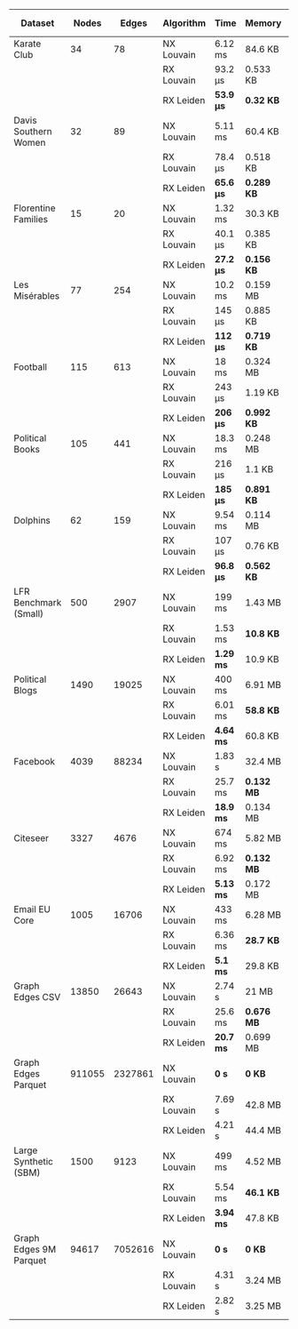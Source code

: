 | Dataset | Nodes | Edges | Algorithm | Time | Memory | # Comms | Modularity | Conductance | Int. Density | ARI | NMI | V-Measure |
|---|---|---|---|---|---|---|---|---|---|---|---|---|
| Karate Club | 34 | 78 | NX Louvain | 6.12 ms | 84.6 KB | 3 |  **0.3854** | 0.2671 | 0.4124 | 0.6124 | 0.5757 | 0.5757 |
|             |    |    | RX Louvain | 93.2 μs | 0.533 KB | 2 | 0.3718 |  **0.1282** | 0.2500 |  **0.7716** |  **0.6772** |  **0.6772** |
|             |    |    | RX Leiden  |  **53.9 μs** |  **0.32 KB** |  **7** | 0.3404 | 0.4999 |  **0.6587** | 0.2131 | 0.4102 | 0.4102 |
| Davis Southern Women | 32 | 89 | NX Louvain | 5.11 ms | 60.4 KB | 3 | 0.3192 |  **0.0000** |  **0.0000** |  **1.0000** |  **1.0000** |  **1.0000** |
|                      |    |    | RX Louvain | 78.4 μs | 0.518 KB | 2 | 0.3062 | 0.0000 | 0.0000 | 1.0000 | 1.0000 | 1.0000 |
|                      |    |    | RX Leiden  |  **65.6 μs** |  **0.289 KB** |  **5** |  **0.3206** | 0.0000 | 0.0000 | 1.0000 | 1.0000 | 1.0000 |
| Florentine Families | 15 | 20 | NX Louvain | 1.32 ms | 30.3 KB | 4 |  **0.3975** |  **0.0000** |  **0.0000** |  **1.0000** |  **1.0000** |  **1.0000** |
|                     |    |    | RX Louvain | 40.1 μs | 0.385 KB | 2 | 0.2950 | 0.0000 | 0.0000 | 1.0000 | 1.0000 | 1.0000 |
|                     |    |    | RX Leiden  |  **27.2 μs** |  **0.156 KB** |  **5** | 0.3725 | 0.0000 | 0.0000 | 1.0000 | 1.0000 | 1.0000 |
| Les Misérables | 77 | 254 | NX Louvain | 10.2 ms | 0.159 MB | 6 |  **0.5600** | 0.2374 | 0.4150 | 0.5372 | 0.7231 | 0.7231 |
|                |    |     | RX Louvain | 145 μs | 0.885 KB | 4 | 0.5009 |  **0.1360** | 0.3851 | 0.2727 | 0.5941 | 0.5941 |
|                |    |     | RX Leiden  |  **112 μs** |  **0.719 KB** |  **15** | 0.5068 | 0.4599 |  **0.7714** |  **0.5878** |  **0.7785** |  **0.7785** |
| Football | 115 | 613 | NX Louvain | 18 ms | 0.324 MB | 10 |  **0.6046** | 0.2941 | 0.7617 | 0.8069 | 0.8903 | 0.8903 |
|          |     |     | RX Louvain | 243 μs | 1.19 KB | 5 | 0.5771 |  **0.2139** | 0.4297 | 0.4412 | 0.6989 | 0.6989 |
|          |     |     | RX Leiden  |  **206 μs** |  **0.992 KB** |  **12** | 0.6010 | 0.3397 |  **0.8604** |  **0.8893** |  **0.9269** |  **0.9269** |
| Political Books | 105 | 441 | NX Louvain | 18.3 ms | 0.248 MB | 5 |  **0.5266** | 0.2392 | 0.3797 | 0.5225 | 0.5038 | 0.5038 |
|                 |     |     | RX Louvain | 216 μs | 1.1 KB | 4 | 0.5264 |  **0.1806** | 0.3366 |  **0.6789** |  **0.5735** |  **0.5735** |
|                 |     |     | RX Leiden  |  **185 μs** |  **0.891 KB** |  **9** | 0.4976 | 0.3996 |  **0.5415** | 0.2913 | 0.4268 | 0.4268 |
| Dolphins | 62 | 159 | NX Louvain | 9.54 ms | 0.114 MB | 5 |  **0.5188** | 0.3014 | 0.3462 | 0.3431 | 0.5162 | 0.5162 |
|          |    |     | RX Louvain | 107 μs | 0.76 KB | 3 | 0.4484 |  **0.1763** | 0.2784 |  **0.5845** |  **0.6125** |  **0.6125** |
|          |    |     | RX Leiden  |  **96.8 μs** |  **0.562 KB** |  **10** | 0.4975 | 0.4665 |  **0.7093** | 0.2180 | 0.4680 | 0.4680 |
| LFR Benchmark (Small) | 500 | 2907 | NX Louvain | 199 ms | 1.43 MB | 7 |  **0.4329** | 0.4227 | 0.0975 |  **0.7321** |  **0.7401** |  **0.7401** |
|                       |     |      | RX Louvain | 1.53 ms |  **10.8 KB** | 2 | 0.2523 |  **0.2344** | 0.0368 | 0.2180 | 0.3760 | 0.3760 |
|                       |     |      | RX Leiden  |  **1.29 ms** | 10.9 KB |  **51** | 0.3818 | 0.8066 |  **0.4706** | 0.6633 | 0.6876 | 0.6876 |
| Political Blogs | 1490 | 19025 | NX Louvain | 400 ms | 6.91 MB | 277 |  **0.4268** |  **0.0135** | 0.0288 |  **0.5070** |  **0.3681** |  **0.3681** |
|                 |      |       | RX Louvain | 6.01 ms |  **58.8 KB** | 278 | -0.1223 | 0.0162 | 0.0311 | 0.5008 | 0.3623 | 0.3623 |
|                 |      |       | RX Leiden  |  **4.64 ms** | 60.8 KB |  **315** | 0.0485 | 0.1060 |  **0.0881** | 0.3045 | 0.3053 | 0.3053 |
| Facebook | 4039 | 88234 | NX Louvain | 1.83 s | 32.4 MB | 16 |  **0.8349** | 0.0543 | 0.2981 | 0.6079 | 0.8063 | 0.8063 |
|          |      |       | RX Louvain | 25.7 ms |  **0.132 MB** | 12 | 0.8313 |  **0.0309** | 0.1926 |  **0.6536** |  **0.8146** |  **0.8146** |
|          |      |       | RX Leiden  |  **18.9 ms** | 0.134 MB |  **100** | 0.8066 | 0.3318 |  **0.6755** | 0.4641 | 0.7937 | 0.7937 |
| Citeseer | 3327 | 4676 | NX Louvain | 674 ms | 5.82 MB | 471 |  **0.8934** | 0.0047 | 0.7361 | 0.0607 | 0.3002 | 0.3002 |
|          |      |      | RX Louvain | 6.92 ms |  **0.132 MB** | 459 | 0.8823 |  **0.0026** | 0.7525 |  **0.0918** | 0.3027 | 0.3027 |
|          |      |      | RX Leiden  |  **5.13 ms** | 0.172 MB |  **1122** | 0.6718 | 0.2722 |  **0.8113** | 0.0130 |  **0.3336** |  **0.3336** |
| Email EU Core | 1005 | 16706 | NX Louvain | 433 ms | 6.28 MB | 27 |  **0.4341** | 0.1203 | 0.0555 |  **0.3346** | 0.5937 | 0.5937 |
|               |      |       | RX Louvain | 6.36 ms |  **28.7 KB** | 24 | 0.3193 |  **0.0587** | 0.0415 | 0.0923 | 0.3968 | 0.3968 |
|               |      |       | RX Leiden  |  **5.1 ms** | 29.8 KB |  **92** | 0.3996 | 0.4659 |  **0.2461** | 0.3169 |  **0.5947** |  **0.5947** |
| Graph Edges CSV | 13850 | 26643 | NX Louvain | 2.74 s | 21 MB | 3456 |  **0.9875** |  **0.0000** |  **0.0000** | - | - | - |
|                 |       |       | RX Louvain | 25.6 ms |  **0.676 MB** | 3453 | 0.9873 | 0.0000 | 0.0000 | - | - | - |
|                 |       |       | RX Leiden  |  **20.7 ms** | 0.699 MB |  **3843** | 0.9101 | 0.0000 | 0.0000 | - | - | - |
| Graph Edges Parquet | 911055 | 2327861 | NX Louvain |  **0 s** |  **0 KB** | 0 | 0.0000 | - | - | - | - | - |
|                     |        |         | RX Louvain | 7.69 s | 42.8 MB | 188362 |  **0.9990** |  **0.0000** |  **0.0000** | - | - | - |
|                     |        |         | RX Leiden  | 4.21 s | 44.4 MB |  **214378** | 0.9023 | 0.0000 | 0.0000 | - | - | - |
| Large Synthetic (SBM) | 1500 | 9123 | NX Louvain | 499 ms | 4.52 MB | 15 |  **0.8022** | 0.1362 | 0.1004 |  **0.9984** |  **0.9975** |  **0.9975** |
|                       |      |      | RX Louvain | 5.54 ms |  **46.1 KB** | 12 | 0.7990 |  **0.1169** | 0.0882 | 0.9053 | 0.9595 | 0.9595 |
|                       |      |      | RX Leiden  |  **3.94 ms** | 47.8 KB |  **101** | 0.6700 | 0.7889 |  **0.3554** | 0.8517 | 0.8688 | 0.8688 |
| Graph Edges 9M Parquet | 94617 | 7052616 | NX Louvain |  **0 s** |  **0 KB** | 0 | 0.0000 | - | - | - | - | - |
|                        |       |         | RX Louvain | 4.31 s | 3.24 MB | 8 |  **0.5779** |  **0.0000** |  **0.0000** | - | - | - |
|                        |       |         | RX Leiden  | 2.82 s | 3.25 MB |  **198** | 0.5134 | 0.0000 | 0.0000 | - | - | - |
